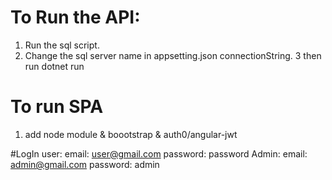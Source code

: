 # To Run the API:
1. Run the sql script.
2. Change the sql server name in appsetting.json connectionString.
3 then run dotnet run

# To run SPA
1. add node module & boootstrap & auth0/angular-jwt

#LogIn
user: email: user@gmail.com password: password
Admin: email: admin@gmail.com password: admin


